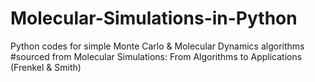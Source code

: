 # Molecular-Simulations-in-Python
Python codes for simple Monte Carlo &amp; Molecular Dynamics algorithms
#sourced from Molecular Simulations: From Algorithms to Applications (Frenkel & Smith)
